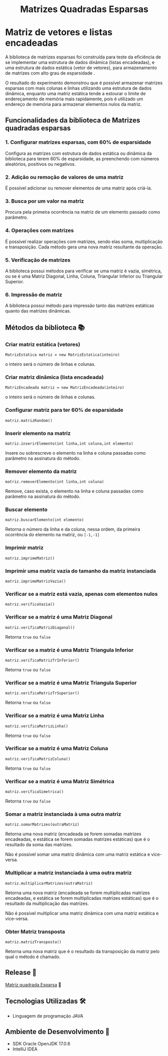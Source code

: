 <h1 align="center">Matrizes Quadradas Esparsas<h1>

# Matriz de vetores e listas encadeadas
A biblioteca de matrizes esparsas foi construída para teste da eficiência de se implementar uma estrutura de dados dinâmica (listas encadeadas), e uma estrutura de dados estática (vetor de vetores), para armazenamento de matrizes com alto grau de esparsidade .

O resultado do experimento demonstrou que é possível armazenar matrizes esparsas com mais colunas e linhas utilizando uma estrutura de dados dinâmica, enquanto uma matriz estática tende a estourar o limite de endereçamento de memória mais rapidamente, pois é utilizado um endereço de memória para armazenar elementos nulos da matriz. 


## Funcionalidades da biblioteca de Matrizes quadradas esparsas

### 1. Configurar matrizes esparsas, com 60% de esparsidade 
Configura as matrizes com estrutura de dados estática ou dinâmica da biblioteca para terem 60% de esparsidade, as preenchendo com números aleatórios, positivos ou negativos. 

### 2. Adição ou remoção de valores de uma matriz
É possível adicionar ou remover elementos de uma matriz após criá-la.
### 3. Busca por um valor na matriz
Procura pela primeira ocorrência na matriz de um elemento passado como parâmetro.
### 4. Operações com matrizes
É possível realizar operações com matrizes, sendo elas soma, multiplicação e transposição. Cada método gera uma nova matriz resultante da operação.

### 5. Verificação de matrizes 
A biblioteca possui métodos para verificar se uma matriz é vazia, simétrica, ou se é uma Matriz Diagonal, Linha, Coluna, Triangular Inferior ou Triangular Superior.
### 6. Impressão de matriz
A biblioteca possui método para impressão tanto das matrizes estáticas quanto das matrizes dinâmicas.

## Métodos da biblioteca 📚
### Criar matriz estática (vetores)
``MatrizEstatica matriz = new MatrizEstatica(inteiro)``

o inteiro será o número de linhas e colunas. 
### Criar matriz dinâmica (lista encadeada)
``MatrizEncadeada matriz = new MatrizEncadeada(inteiro)``

o inteiro será o número de linhas e colunas.

### Configurar matriz para ter 60% de esparsidade
``matriz.matrizRandom()``

### Inserir elemento na matriz
``matriz.inserirElemento(int linha,int coluna,int elemento)``

Insere ou sobrescreve o elemento na linha e coluna passadas como parâmetro na assinatura do método.

### Remover elemento da matriz
``matriz.removerElemento(int linha,int coluna)``

Remove, caso exista, o elemento na linha e coluna passadas como parâmetro na assinatura do método.

### Buscar elemento
``matriz.buscarElemento(int elemento)``

Retorna o número da linha e da coluna, nessa ordem, da primeira ocorrência do elemento na matriz, ou ``[-1,-1]``

### Imprimir matriz
``matriz.imprimeMatriz()``

### Imprimir uma matriz vazia do tamanho da matriz instanciada
``matriz.imprimeMatrizVazia()``

### Verificar se a matriz está vazia, apenas com elementos nulos
``matriz.verificaVazia()``

### Verificar se a matriz é uma Matriz Diagonal
``matriz.verificaMatrizDiagonal()``

Retorna ``true`` ou ``false``
### Verificar se a matriz é uma Matriz Triangula Inferior
``matriz.verificaMatrizTrInferior()``

Retorna ``true`` ou ``false``
### Verificar se a matriz é uma Matriz Triangula Superior
``matriz.verificaMatrizTrSuperior()``

Retorna ``true`` ou ``false``
### Verificar se a matriz é uma Matriz Linha
``matriz.verificaMatrizLinha()``

Retorna ``true`` ou ``false``
### Verificar se a matriz é uma Matriz Coluna
``matriz.verificaMatrizColuna()``

Retorna ``true`` ou ``false``
### Verificar se a matriz é uma Matriz Simétrica
``matriz.verificaSimetrica()``

Retorna ``true`` ou ``false``

### Somar a matriz instanciada à uma outra matriz
``matriz.somarMatrizes(outraMatriz)``


Retorna uma nova matriz (encadeada se forem somadas matrizes encadeadas, e estática se forem somadas matrizes estáticas) que é o resultado da soma das matrizes.

Não é possível somar uma matriz dinâmica com uma matriz estática e vice-versa.

### Multiplicar a matriz instanciada à uma outra matriz
``matriz.multiplicarMatrizes(outraMatriz)``


Retorna uma nova matriz (encadeada se forem multiplicadas matrizes encadeadas, e estática se forem multiplicadas matrizes estáticas) que é o resultado da multiplicação das matrizes.

Não é possível multiplicar uma matriz dinâmica com uma matriz estática e vice-versa.

### Obter Matriz transposta
``matriz.matrizTransposta()``

Retorna uma nova matriz que é o resultado da transposição da matriz pelo qual o método é chamado.

## Release 🚀
[Matriz quadrada Esparsa]([https://externo-pm.onrender.com](https://github.com/Mad-Clap/Matriz_Quadrada_Esparsa/releases/tag/MatrizEsparsa_1.0)) 🔗


## Tecnologias Utilizadas 🛠️
* Linguagem de programação JAVA

## Ambiente de Desenvolvimento 🧰

* SDK Oracle OpenJDK 17.0.6
* IntelliJ IDEA
